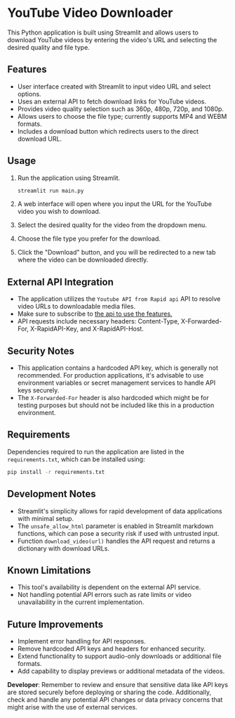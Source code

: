 # YouTube Video Downloader

This Python application is built using Streamlit and allows users to download YouTube videos by entering the video's URL and selecting the desired quality and file type.

## Features

- User interface created with Streamlit to input video URL and select options.
- Uses an external API to fetch download links for YouTube videos.
- Provides video quality selection such as 360p, 480p, 720p, and 1080p.
- Allows users to choose the file type; currently supports MP4 and WEBM formats.
- Includes a download button which redirects users to the direct download URL.

## Usage

1. Run the application using Streamlit.
   ```sh
   streamlit run main.py
   ```

2. A web interface will open where you input the URL for the YouTube video you wish to download.

3. Select the desired quality for the video from the dropdown menu.

4. Choose the file type you prefer for the download.

5. Click the "Download" button, and you will be redirected to a new tab where the video can be downloaded directly.

## External API Integration

- The application utilizes the `Youtube API from Rapid api` API to resolve video URLs to downloadable media files.
- Make sure to subscribe to <a href="https://rapidapi.com/3205/api/youtube86">the api to use the features.</a>
- API requests include necessary headers: Content-Type, X-Forwarded-For, X-RapidAPI-Key, and X-RapidAPI-Host.

## Security Notes

- This application contains a hardcoded API key, which is generally not recommended. For production applications, it's advisable to use environment variables or secret management services to handle API keys securely.
- The `X-Forwarded-For` header is also hardcoded which might be for testing purposes but should not be included like this in a production environment.

## Requirements

Dependencies required to run the application are listed in the `requirements.txt`, which can be installed using:
```sh
pip install -r requirements.txt
```

## Development Notes

- Streamlit's simplicity allows for rapid development of data applications with minimal setup.
- The `unsafe_allow_html` parameter is enabled in Streamlit markdown functions, which can pose a security risk if used with untrusted input.
- Function `download_video(url)` handles the API request and returns a dictionary with download URLs.

## Known Limitations

- This tool's availability is dependent on the external API service.
- Not handling potential API errors such as rate limits or video unavailability in the current implementation.

## Future Improvements

- Implement error handling for API responses.
- Remove hardcoded API keys and headers for enhanced security.
- Extend functionality to support audio-only downloads or additional file formats.
- Add capability to display previews or additional metadata of the videos. 

**Developer**: Remember to review and ensure that sensitive data like API keys are stored securely before deploying or sharing the code. Additionally, check and handle any potential API changes or data privacy concerns that might arise with the use of external services.
